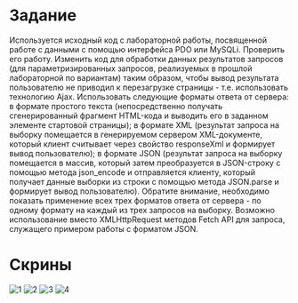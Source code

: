# Задание
Используется исходный код с лабораторной работы, посвященной работе с данными с помощью интерфейса PDO или MySQLi. Проверить его работу.
Изменить код для обработки данных результатов запросов (для параметризированных запросов, реализуемых в прошлой лабораторной по вариантам) таким образом, чтобы вывод результата пользователю не приводил к перезагрузке страницы - т.е. использовать технологию Ajax. Использовать следующие форматы ответа от сервера:
в формате простого текста (непосредственно получать сгенерированный фрагмент HTML-кода и выводить его в заданном элементе стартовой страницы);
в формате XML (результат запроса на выборку помещается в генерируемом сервером XML-документе, который клиент считывает через свойство responseXml и формирует вывод пользователю);
в формате JSON (результат запроса на выборку помещается в массив, который затем преобразуется в JSON-строку с помощью метода json_encode и отправляется клиенту, который получает данные выборки из строки с помощью метода JSON.parse и формирует вывод пользователю).
Обратите внимание, необходимо показать применение всех трех форматов ответа от сервера - по одному формату на каждый из трех запросов на выборку.
Возможно использование вместо XMLHttpRequest методов Fetch API для запроса, служащего примером работы с форматом JSON.
# Скрины
![1](https://user-images.githubusercontent.com/108333503/176191898-e4586f47-7924-48f8-9492-5fbda250426d.png)
![2](https://user-images.githubusercontent.com/108333503/176191905-85c01fb7-54d4-4eea-8d33-b0e42b748c56.png)
![3](https://user-images.githubusercontent.com/108333503/176191926-31cadaa3-c09b-4e5b-9091-691ed0be67cf.png)
![4](https://user-images.githubusercontent.com/108333503/176191935-abb71b17-3f48-4960-bb56-13dbc1aee941.png)
